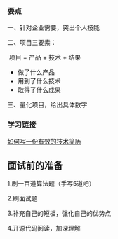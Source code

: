 

### 要点

一、针对企业需要，突出个人技能

二、项目三要素：

​	项目 = 产品 + 技术 + 结果

 - 做了什么产品
 - 用到了什么技术
 - 取得了什么成果

三、量化项目，给出具体数字

### 学习链接

[如何写一份有效的技术简历](<http://www.ruanyifeng.com/blog/2020/01/technical-resume.html>)

## 面试前的准备

1.刷一百道算法题（手写5道吧）

2.刷面试题

3.补充自己的短板，强化自己的优势点

4.开源代码阅读，加深理解
